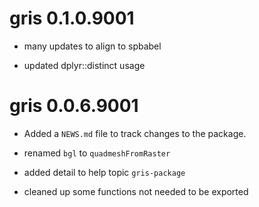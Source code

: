 # gris 0.1.0.9001

* many updates to align to spbabel

* updated dplyr::distinct usage


# gris 0.0.6.9001

* Added a `NEWS.md` file to track changes to the package.

* renamed `bgl` to `quadmeshFromRaster`

* added detail to help topic `gris-package`

* cleaned up some functions not needed to be exported 